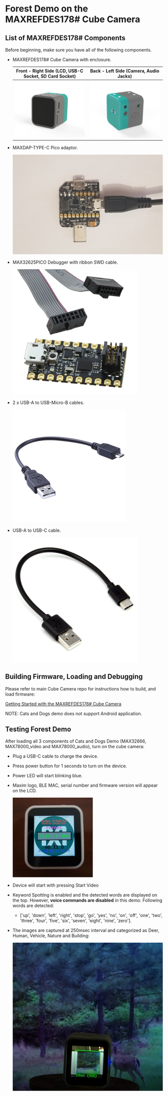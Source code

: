 

# Forest Demo on the MAXREFDES178# Cube Camera

## List of MAXREFDES178# Components

Before beginning, make sure you have all of the following components.

  * MAXREFDES178# Cube Camera with enclosure.

    Front - Right Side (LCD, USB-C Socket, SD Card Socket) | Back - Left Side (Camera, Audio Jacks) 
    :-------------------------:|:-------------------------:
    ![](maxrefdes178_doc/mrd178_front.png) | ![](maxrefdes178_doc/mrd178_back.png) 

  * MAXDAP-TYPE-C Pico adaptor.

    ![](maxrefdes178_doc/maxdap_type_c.jpg)

  * MAX32625PICO Debugger with ribbon SWD cable.

    ![](maxrefdes178_doc/max32625pico.jpg)

  * 2 x USB-A to USB-Micro-B cables.

    ![](maxrefdes178_doc/usb-a_to_usb-micro-b.jpg)

  * USB-A to USB-C cable.

    ![](maxrefdes178_doc/usb-a_to_usb-type-c.jpg)

     



## Building Firmware, Loading and Debugging

Please refer to main Cube Camera repo for instructions how to build, and load firmware:

[Getting Started with the MAXREFDES178# Cube Camera](./../maxrefdes178-FaceId)

NOTE: Cats and Dogs demo does not support Android application.



## Testing Forest Demo

After loading all 3 components of Cats and Dogs Demo (MAX32666, MAX78000_video and MAX78000_audio), turn on the cube camera:

- Plug a USB-C cable to charge the device.

- Press power button for 1 seconds to turn on the device.

- Power LED will start blinking blue.

- Maxim logo, BLE MAC, serial number and firmware version will appear on the LCD.
  
  <img src="maxrefdes178_doc/intro.jpg" style="zoom: 25%;" />

- Device will start with pressing Start Video

- Keyword Spotting is enabled and the detected words are displayed on the top. However, **voice commands are disabled** in this demo. Following words are detected:

  - ['up', 'down', 'left', 'right', 'stop', 'go', 'yes', 'no', 'on', 'off', 'one', 'two', 'three', 'four', 'five', 'six', 'seven', 'eight', 'nine', 'zero'].

- The images are captured at 250msec interval and categorized as Deer, Human, Vehicle, Nature and Building:

  <img src="maxrefdes178_doc/forest.jpg"  />


